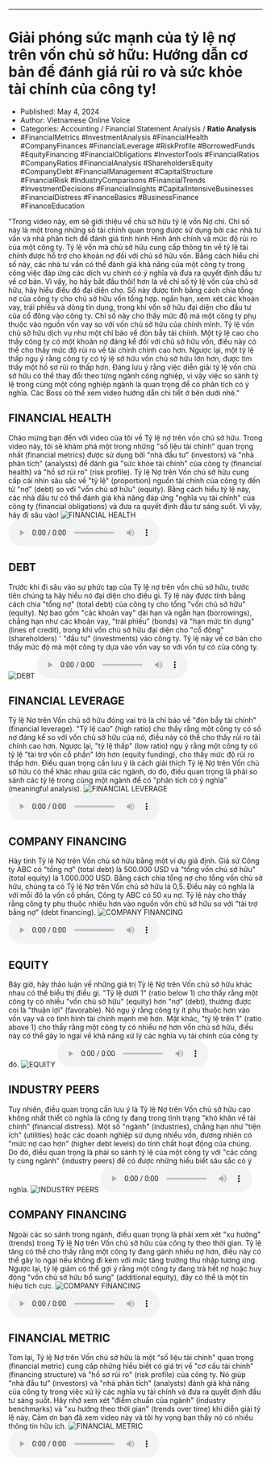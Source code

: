 
---

# Giải phóng sức mạnh của tỷ lệ nợ trên vốn chủ sở hữu: Hướng dẫn cơ bản để đánh giá rủi ro và sức khỏe tài chính của công ty!

- Published: May 4, 2024
- Author: Vietnamese Online Voice
- Categories: Accounting / Financial Statement Analysis / **Ratio Analysis**
- #FinancialMetrics #InvestmentAnalysis #FinancialHealth #CompanyFinances #FinancialLeverage #RiskProfile #BorrowedFunds #EquityFinancing #FinancialObligations #InvestorTools #FinancialRatios #CompanyRatios #FinancialAnalysis #ShareholdersEquity #CompanyDebt #FinancialManagement #CapitalStructure #FinancialRisk #IndustryComparisons #FinancialTrends #InvestmentDecisions #FinancialInsights #CapitalIntensiveBusinesses #FinancialDistress #FinanceBasics #BusinessFinance #FinanceEducation

"Trong video này, em sẽ giới thiệu về chủ sở hữu tỷ lệ vốn Nợ chỉ. Chỉ số này là một trong những số tài chính quan trọng được sử dụng bởi các nhà tư vấn và nhà phân tích để đánh giá tình hình Hình ảnh chính và mức độ rủi ro của một công ty. Tỷ lệ vốn mà chủ sở hữu cung cấp thông tin về tỷ lệ tài chính được hỗ trợ cho khoản nợ đối với chủ sở hữu vốn. Bằng cách hiểu chỉ số này, các nhà tư vấn có thể đánh giá khả năng của một công ty trong công việc đáp ứng các dịch vụ chính có ý nghĩa và đưa ra quyết định đầu tư về cơ bản. Vì vậy, họ hãy bắt đầu thôi! hơn là về chỉ số tỷ lệ vốn của chủ sở hữu, hãy hiểu điều đó đại diện cho. Số này được tính bằng cách chia tổng nợ của công ty cho chủ sở hữu vốn tổng hợp. ngắn hạn, xem xét các khoản vay, trái phiếu và dòng tín dụng, trong khi vốn sở hữu đại diện cho đầu tư của cổ đông vào công ty. Chỉ số này cho thấy mức độ mà một công ty phụ thuộc vào nguồn vốn vay so với vốn chủ sở hữu của chính mình. Tỷ lệ vốn chủ sở hữu dịch vụ như một chỉ báo về đòn bẫy tài chính. Một tỷ lệ cao cho thấy công ty có một khoản nợ đáng kể đối với chủ sở hữu vốn, điều này có thể cho thấy mức độ rủi ro về tài chính chính cao hơn. Ngược lại, một tỷ lệ thấp ngụ ý rằng công ty có tỷ lệ sở hữu vốn chủ sở hữu lớn hơn, được tìm thấy một hồ sơ rủi ro thấp hơn. Đáng lưu ý rằng việc diễn giải tỷ lệ vốn chủ sở hữu có thể thay đổi theo từng ngành công nghiệp, vì vậy việc so sánh tỷ lệ trong cùng một công nghiệp ngành là quan trọng để có phân tích có ý nghĩa. Các Boss có thể xem video hướng dẫn chi tiết ở bên dưới nhé."


## FINANCIAL HEALTH

Chào mừng bạn đến với video của tôi về Tỷ lệ nợ trên vốn chủ sở hữu. Trong video này, tôi sẽ khám phá một trong những "số liệu tài chính" quan trọng nhất (financial metrics) được sử dụng bởi "nhà đầu tư" (investors) và "nhà phân tích" (analysts) để đánh giá "sức khỏe tài chính" của công ty (financial health) và "hồ sơ rủi ro" (risk profile). Tỷ lệ Nợ trên Vốn chủ sở hữu cung cấp cái nhìn sâu sắc về "tỷ lệ" (proportion) nguồn tài chính của công ty đến từ "nợ" (debt) so ​​với "vốn chủ sở hữu" (equity). Bằng cách hiểu tỷ lệ này, các nhà đầu tư có thể đánh giá khả năng đáp ứng "nghĩa vụ tài chính" của công ty (financial obligations) và đưa ra quyết định đầu tư sáng suốt. Vì vậy, hãy đi sâu vào!
![FINANCIAL HEALTH](https://http-archiver-apis-production-80.schnworks.com/storage/images/transitions/2024-05-04/transition-31612102046-Montserrat-Regular-7B1FA2.jpg)
<audio controls>
    <source src="https://http-archiver-apis-production-80.schnworks.com/storage/storage/audio/file-36268750281.mp3" type="audio/mpeg">
</audio>



## DEBT

Trước khi đi sâu vào sự phức tạp của Tỷ lệ nợ trên vốn chủ sở hữu, trước tiên chúng ta hãy hiểu nó đại diện cho điều gì. Tỷ lệ này được tính bằng cách chia "tổng nợ" (total debt) của công ty cho tổng "vốn chủ sở hữu" (equity). Nợ bao gồm "các khoản vay" dài hạn và ngắn hạn (borrowings), chẳng hạn như các khoản vay, "trái phiếu" (bonds) và "hạn mức tín dụng" (lines of credit), trong khi vốn chủ sở hữu đại diện cho "cổ đông" (shareholders) ' "đầu tư" (investments) vào công ty. Tỷ lệ này về cơ bản cho thấy mức độ mà một công ty dựa vào vốn vay so với vốn tự có của công ty.
![DEBT](https://http-archiver-apis-production-80.schnworks.com/storage/images/transitions/2024-05-04/transition--21251018636-Montserrat-SemiBold-9C27B0.jpg)
<audio controls>
    <source src="https://http-archiver-apis-production-80.schnworks.com/storage/storage/audio/file-17674045322.mp3" type="audio/mpeg">
</audio>



## FINANCIAL LEVERAGE

Tỷ lệ Nợ trên Vốn chủ sở hữu đóng vai trò là chỉ báo về "đòn bẩy tài chính" (financial leverage). "Tỷ lệ cao" (high ratio) cho thấy rằng một công ty có số nợ đáng kể so với vốn chủ sở hữu của nó, điều này có thể cho thấy rủi ro tài chính cao hơn. Ngược lại, "tỷ lệ thấp" (low ratio) ngụ ý rằng một công ty có tỷ lệ "tài trợ vốn cổ phần" lớn hơn (equity funding), cho thấy mức độ rủi ro thấp hơn. Điều quan trọng cần lưu ý là cách giải thích Tỷ lệ Nợ trên Vốn chủ sở hữu có thể khác nhau giữa các ngành, do đó, điều quan trọng là phải so sánh các tỷ lệ trong cùng một ngành để có "phân tích có ý nghĩa" (meaningful analysis).
![FINANCIAL LEVERAGE](https://http-archiver-apis-production-80.schnworks.com/storage/images/transitions/2024-05-04/transition--3229585382-Montserrat-Regular-303F9F.jpg)
<audio controls>
    <source src="https://http-archiver-apis-production-80.schnworks.com/storage/storage/audio/file-17061491242.mp3" type="audio/mpeg">
</audio>



## COMPANY FINANCING

Hãy tính Tỷ lệ Nợ trên Vốn chủ sở hữu bằng một ví dụ giả định. Giả sử Công ty ABC có "tổng nợ" (total debt) là 500.000 USD và "tổng vốn chủ sở hữu" (total equity) là 1.000.000 USD. Bằng cách chia tổng nợ cho tổng vốn chủ sở hữu, chúng ta có Tỷ lệ Nợ trên Vốn chủ sở hữu là 0,5. Điều này có nghĩa là với mỗi đô la vốn cổ phần, Công ty ABC có 50 xu nợ. Tỷ lệ này cho thấy rằng công ty phụ thuộc nhiều hơn vào nguồn vốn chủ sở hữu so với "tài trợ bằng nợ" (debt financing).
![COMPANY FINANCING](https://http-archiver-apis-production-80.schnworks.com/storage/images/transitions/2024-05-04/transition-426260442-Montserrat-Black-004895.jpg)
<audio controls>
    <source src="https://http-archiver-apis-production-80.schnworks.com/storage/storage/audio/file-23973920967.mp3" type="audio/mpeg">
</audio>



## EQUITY

Bây giờ, hãy thảo luận về những giá trị Tỷ lệ Nợ trên Vốn chủ sở hữu khác nhau có thể biểu thị điều gì. "Tỷ lệ dưới 1" (ratio below 1) cho thấy rằng một công ty có nhiều "vốn chủ sở hữu" (equity) hơn "nợ" (debt), thường được coi là "thuận lợi" (favorable). Nó ngụ ý rằng công ty ít phụ thuộc hơn vào vốn vay và có tình hình tài chính mạnh mẽ hơn. Mặt khác, "tỷ lệ trên 1" (ratio above 1) cho thấy rằng một công ty có nhiều nợ hơn vốn chủ sở hữu, điều này có thể gây lo ngại về khả năng xử lý các nghĩa vụ tài chính của công ty đó.
![EQUITY](https://http-archiver-apis-production-80.schnworks.com/storage/images/transitions/2024-05-04/transition--29902935620-Montserrat-SemiBold-673AB7.jpg)
<audio controls>
    <source src="https://http-archiver-apis-production-80.schnworks.com/storage/storage/audio/file-12113747916.mp3" type="audio/mpeg">
</audio>



## INDUSTRY PEERS

Tuy nhiên, điều quan trọng cần lưu ý là Tỷ lệ Nợ trên Vốn chủ sở hữu cao không nhất thiết có nghĩa là công ty đang trong tình trạng "khó khăn về tài chính" (financial distress). Một số "ngành" (industries), chẳng hạn như "tiện ích" (utilities) hoặc các doanh nghiệp sử dụng nhiều vốn, đương nhiên có "mức nợ cao hơn" (higher debt levels) do tính chất hoạt động của chúng. Do đó, điều quan trọng là phải so sánh tỷ lệ của một công ty với "các công ty cùng ngành" (industry peers) để có được những hiểu biết sâu sắc có ý nghĩa.
![INDUSTRY PEERS](https://http-archiver-apis-production-80.schnworks.com/storage/images/transitions/2024-05-04/transition--5847172003-Montserrat-Thin-4A148C.jpg)
<audio controls>
    <source src="https://http-archiver-apis-production-80.schnworks.com/storage/storage/audio/file-7894720291.mp3" type="audio/mpeg">
</audio>



## COMPANY FINANCING

Ngoài các so sánh trong ngành, điều quan trọng là phải xem xét "xu hướng" (trends) trong Tỷ lệ Nợ trên Vốn chủ sở hữu của công ty theo thời gian. Tỷ lệ tăng có thể cho thấy rằng một công ty đang gánh nhiều nợ hơn, điều này có thể gây lo ngại nếu không đi kèm với mức tăng trưởng thu nhập tương ứng. Ngược lại, tỷ lệ giảm có thể gợi ý rằng một công ty đang trả hết nợ hoặc huy động "vốn chủ sở hữu bổ sung" (additional equity), đây có thể là một tín hiệu tích cực.
![COMPANY FINANCING](https://http-archiver-apis-production-80.schnworks.com/storage/images/transitions/2024-05-04/transition--85317997711-Montserrat-SemiBold-1A237E.jpg)
<audio controls>
    <source src="https://http-archiver-apis-production-80.schnworks.com/storage/storage/audio/file-43619943781.mp3" type="audio/mpeg">
</audio>



## FINANCIAL METRIC

Tóm lại, Tỷ lệ Nợ trên Vốn chủ sở hữu là một "số liệu tài chính" quan trọng (financial metric) cung cấp những hiểu biết có giá trị về "cơ cấu tài chính" (financing structure) và "hồ sơ rủi ro" (risk profile) của công ty. Nó giúp "nhà đầu tư" (investors) và "nhà phân tích" (analysts) đánh giá khả năng của công ty trong việc xử lý các nghĩa vụ tài chính và đưa ra quyết định đầu tư sáng suốt. Hãy nhớ xem xét "điểm chuẩn của ngành" (industry benchmarks) và "xu hướng theo thời gian" (trends over time) khi diễn giải tỷ lệ này. Cảm ơn bạn đã xem video này và tôi hy vọng bạn thấy nó có nhiều thông tin hữu ích.
![FINANCIAL METRIC](https://http-archiver-apis-production-80.schnworks.com/storage/images/transitions/2024-05-04/transition--15272175006-Montserrat-SemiBold-4A148C.jpg)
<audio controls>
    <source src="https://http-archiver-apis-production-80.schnworks.com/storage/storage/audio/file-1366995001.mp3" type="audio/mpeg">
</audio>


